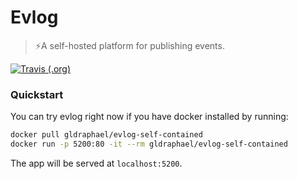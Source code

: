 # Evlog
> ⚡️A self-hosted platform for publishing events.

[![Travis (.org)](https://img.shields.io/travis/gldraphael/evlog.svg?style=popout-square)](https://travis-ci.org/gldraphael/evlog)


### Quickstart

You can try evlog right now if you have docker installed by running:

```bash
docker pull gldraphael/evlog-self-contained
docker run -p 5200:80 -it --rm gldraphael/evlog-self-contained
```

The app will be served at `localhost:5200`.
